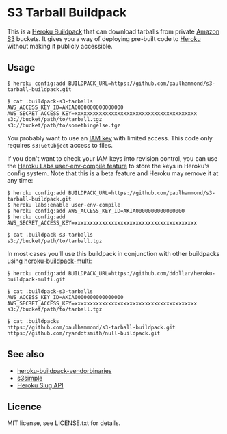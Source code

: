 # S3 Tarball Buildpack

This is a [Heroku Buildpack](https://devcenter.heroku.com/articles/buildpacks)
that can download tarballs from private [Amazon S3](http://aws.amazon.com/s3/)
buckets. It gives you a way of deploying pre-built code to
[Heroku](http://www.heroku.com/) without making it publicly accessible.

## Usage

    $ heroku config:add BUILDPACK_URL=https://github.com/paulhammond/s3-tarball-buildpack.git

    $ cat .buildpack-s3-tarballs
    AWS_ACCESS_KEY_ID=AKIA0000000000000000
    AWS_SECRET_ACCESS_KEY=xxxxxxxxxxxxxxxxxxxxxxxxxxxxxxxxxxxxxxxx
    s3://bucket/path/to/tarball.tgz
    s3://bucket/path/to/somethingelse.tgz

You probably want to use an [IAM key](http://aws.amazon.com/iam/) with limited
access. This code only requires `s3:GetObject` access to files.

If you don't want to check your IAM keys into revision control, you can use
the [Heroku Labs user-env-compile feature](https://devcenter.heroku.com/articles/labs-user-env-compile)
to store the keys in Heroku's config system. Note that this is a beta feature
and Heroku may remove it at any time:

    $ heroku config:add BUILDPACK_URL=https://github.com/paulhammond/s3-tarball-buildpack.git
    $ heroku labs:enable user-env-compile
    $ heroku config:add AWS_ACCESS_KEY_ID=AKIA0000000000000000
    $ heroku config:add AWS_SECRET_ACCESS_KEY=xxxxxxxxxxxxxxxxxxxxxxxxxxxxxxxxxxxxxxxx

    $ cat .buildpack-s3-tarballs
    s3://bucket/path/to/tarball.tgz

In most cases you'll use this buildpack in conjunction with other buildpacks
using [heroku-buildpack-multi](https://github.com/ddollar/heroku-buildpack-multi):

    $ heroku config:add BUILDPACK_URL=https://github.com/ddollar/heroku-buildpack-multi.git

    $ cat .buildpack-s3-tarballs
    AWS_ACCESS_KEY_ID=AKIA0000000000000000
    AWS_SECRET_ACCESS_KEY=xxxxxxxxxxxxxxxxxxxxxxxxxxxxxxxxxxxxxxxx
    s3://bucket/path/to/tarball.tgz

    $ cat .buildpacks
    https://github.com/paulhammond/s3-tarball-buildpack.git
    https://github.com/ryandotsmith/null-buildpack.git

## See also

  * [heroku-buildpack-vendorbinaries](https://github.com/peterkeen/heroku-buildpack-vendorbinaries)
  * [s3simple](https://github.com/paulhammond/s3simple)
  * [Heroku Slug API](https://blog.heroku.com/archives/2013/12/20/programmatically_release_code_to_heroku_using_the_platform_api)

## Licence

MIT license, see LICENSE.txt for details.
